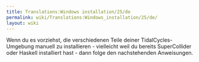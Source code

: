 ```yaml
---
title: Translations:Windows installation/25/de
permalink: wiki/Translations:Windows_installation/25/de/
layout: wiki
---
```


Wenn du es vorziehst, die verschiedenen Teile deiner
TidalCycles-Umgebung manuell zu installieren - vielleicht weil du
bereits SuperCollider oder Haskell installiert hast - dann folge den
nachstehenden Anweisungen.
